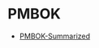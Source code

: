 
# PMBOK

- [PMBOK-Summarized](http://johnmuldoon.ie/wp-content/uploads/2014/08/PMBOK-Summarized.pdf)
